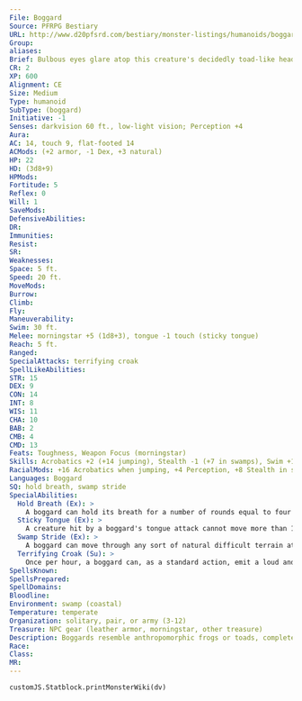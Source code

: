 ```yaml
---
File: Boggard
Source: PFRPG Bestiary
URL: http://www.d20pfsrd.com/bestiary/monster-listings/humanoids/boggard
Group: 
aliases: 
Brief: Bulbous eyes glare atop this creature's decidedly toad-like head. A multitude of warts and bumps decorate its greenish skin.
CR: 2
XP: 600
Alignment: CE
Size: Medium
Type: humanoid
SubType: (boggard)
Initiative: -1
Senses: darkvision 60 ft., low-light vision; Perception +4
Aura: 
AC: 14, touch 9, flat-footed 14
ACMods: (+2 armor, -1 Dex, +3 natural)
HP: 22
HD: (3d8+9)
HPMods: 
Fortitude: 5
Reflex: 0
Will: 1
SaveMods: 
DefensiveAbilities: 
DR: 
Immunities: 
Resist: 
SR: 
Weaknesses: 
Space: 5 ft.
Speed: 20 ft.
MoveMods: 
Burrow: 
Climb: 
Fly: 
Maneuverability: 
Swim: 30 ft.
Melee: morningstar +5 (1d8+3), tongue -1 touch (sticky tongue)
Reach: 5 ft.
Ranged: 
SpecialAttacks: terrifying croak
SpellLikeAbilities: 
STR: 15
DEX: 9
CON: 14
INT: 8
WIS: 11
CHA: 10
BAB: 2
CMB: 4
CMD: 13
Feats: Toughness, Weapon Focus (morningstar)
Skills: Acrobatics +2 (+14 jumping), Stealth -1 (+7 in swamps), Swim +10
RacialMods: +16 Acrobatics when jumping, +4 Perception, +8 Stealth in swamps
Languages: Boggard
SQ: hold breath, swamp stride
SpecialAbilities:
  Hold Breath (Ex): >
    A boggard can hold its breath for a number of rounds equal to four times its Constitution score before it risks drowning or suffocating.
  Sticky Tongue (Ex): >
    A creature hit by a boggard's tongue attack cannot move more than 10 feet away from the boggard and takes a -2 penalty to AC as long as the tongue is attached (this penalty does not stack if multiple tongues are attached). The tongue can be removed by making an opposed Strength check as a standard action or by dealing 2 points of slashing damage to the tongue (AC 11, damage does not deplete the boggard's actual hit points). The boggard cannot move more than 10 feet away from the target, but the boggard can release its tongue as a free action. Unlike a giant frog, a boggard cannot pull targets toward it with its tongue.
  Swamp Stride (Ex): >
    A boggard can move through any sort of natural difficult terrain at its normal speed while within a swamp. Magically altered terrain affects a boggard normally.
  Terrifying Croak (Su): >
    Once per hour, a boggard can, as a standard action, emit a loud and horrifying croak. Any nonboggard creature within 30 feet of the boggard must make a DC 13 Will save or become shaken for 1d4 rounds. Creatures that succeed at this save cannot be affected again by the same boggard's croak for 24 hours. Creatures that are already shaken become frightened for 1d4 rounds instead. The save DC is Charisma-based and includes a +2 racial bonus.
SpellsKnown: 
SpellsPrepared: 
SpellDomains: 
Bloodline: 
Environment: swamp (coastal)
Temperature: temperate
Organization: solitary, pair, or army (3-12)
Treasure: NPC gear (leather armor, morningstar, other treasure)
Description: Boggards resemble anthropomorphic frogs or toads, complete with webbed hands and feet, large eyes, and overly wide mouths. These creatures make their homes near large rivers or deep in marshes. There they make small villages composed of mud mounds on the banks. Boggards start out life as tadpoles in breeding ponds, eventually growing to a length of 3 feet before sprouting arms and legs and becoming capable of terrestrial living. Acceptance into the clan then depends on the young boggard's successful hunt to kill a sentient humanoid. Those who fail are exiled from the clan. As boggards age, they continue to grow and lose their coloration. Exceptionally old boggards bear completely white skin covering massive corpulent bodies. Some of these boggards rank among the caste of priest-kings and enjoy a life of grotesque pleasures ruling their clans. Though often hunched over, boggards stand 5 feet tall and weigh close to 200 pounds. These creatures live for 50 years, though the harsh swamps and infighting usually cut these years short.
Race: 
Class: 
MR: 
---
```

```dataviewjs
customJS.Statblock.printMonsterWiki(dv)
```
